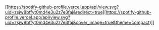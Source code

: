 [[https://spotify-github-profile.vercel.app/api/view.svg?uid=zsjw8bffyt0md4e3u2z7e3faj&redirect=true][https://spotify-github-profile.vercel.app/api/view.svg?uid=zsjw8bffyt0md4e3u2z7e3faj&cover_image=true&theme=compact)]]
